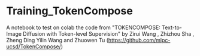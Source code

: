 # Training_TokenCompose
A notebook to test on colab the code from "TOKENCOMPOSE: Text-to-Image Diffusion with Token-level Supervision" by Zirui Wang , Zhizhou Sha , Zheng Ding Yilin Wang and Zhuowen Tu (https://github.com/mlpc-ucsd/TokenCompose/)
